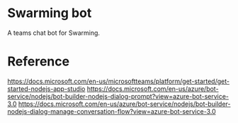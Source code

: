 # Swarming bot
A teams chat bot for Swarming.

# Reference
https://docs.microsoft.com/en-us/microsoftteams/platform/get-started/get-started-nodejs-app-studio
https://docs.microsoft.com/en-us/azure/bot-service/nodejs/bot-builder-nodejs-dialog-prompt?view=azure-bot-service-3.0
https://docs.microsoft.com/en-us/azure/bot-service/nodejs/bot-builder-nodejs-dialog-manage-conversation-flow?view=azure-bot-service-3.0
